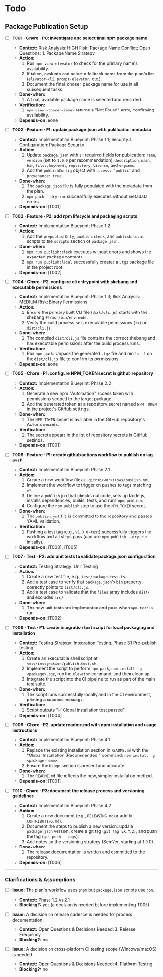 # Todo

## Package Publication Setup

- [ ] **T001 · Chore · P0: investigate and select final npm package name**

  - **Context:** Risk Analysis: HIGH Risk: Package Name Conflict; Open Questions: 1. Package Name Strategy
  - **Action:**
    1. Run `npm view elevator` to check for the primary name's availability.
    2. If taken, evaluate and select a fallback name from the plan's list (`elevator-cli`, `prompt-elevator`, etc.).
    3. Document the final, chosen package name for use in all subsequent tasks.
  - **Done‑when:**
    1. A final, available package name is selected and recorded.
  - **Verification:**
    1. `npm view <chosen-name>` returns a "Not Found" error, confirming availability.
  - **Depends‑on:** none

- [ ] **T002 · Feature · P1: update package.json with publication metadata**

  - **Context:** Implementation Blueprint: Phase 1.1; Security & Configuration: Package Security
  - **Action:**
    1. Update `package.json` with all required fields for publication: `name`, `version` (set to `1.0.0` per recommendation), `description`, `main`, `bin`, `files`, `keywords`, `repository`, `license`, and `engines`.
    2. Add the `publishConfig` object with `access: "public"` and `provenance: true`.
  - **Done‑when:**
    1. The `package.json` file is fully populated with the metadata from the plan.
    2. `npm pack --dry-run` successfully executes without metadata errors.
  - **Depends‑on:** [T001]

- [ ] **T003 · Feature · P2: add npm lifecycle and packaging scripts**

  - **Context:** Implementation Blueprint: Phase 1.2
  - **Action:**
    1. Add the `prepublishOnly`, `publish:check`, and `publish:local` scripts to the `scripts` section of `package.json`.
  - **Done‑when:**
    1. `npm run publish:check` executes without errors and shows the expected package contents.
    2. `npm run publish:local` successfully creates a `.tgz` package file in the project root.
  - **Depends‑on:** [T002]

- [ ] **T004 · Chore · P2: configure cli entrypoint with shebang and executable permissions**

  - **Context:** Implementation Blueprint: Phase 1.3; Risk Analysis: MEDIUM Risk: Binary Permissions
  - **Action:**
    1. Ensure the primary built CLI file (`dist/cli.js`) starts with the shebang `#!/usr/bin/env node`.
    2. Verify the build process sets executable permissions (`+x`) on `dist/cli.js`.
  - **Done‑when:**
    1. The compiled `dist/cli.js` file contains the correct shebang and has executable permissions after the build process runs.
  - **Verification:**
    1. Run `npm pack`. Unpack the generated `.tgz` file and run `ls -l` on the `dist/cli.js` file to confirm its permissions.
  - **Depends‑on:** none

- [ ] **T005 · Chore · P1: configure NPM_TOKEN secret in github repository**

  - **Context:** Implementation Blueprint: Phase 2.2
  - **Action:**
    1. Generate a new npm "Automation" access token with permissions scoped to the target package.
    2. Add the generated token as a repository secret named `NPM_TOKEN` in the project's GitHub settings.
  - **Done‑when:**
    1. The `NPM_TOKEN` secret is available in the GitHub repository's Actions secrets.
  - **Verification:**
    1. The secret appears in the list of repository secrets in GitHub settings.
  - **Depends‑on:** [T001]

- [ ] **T006 · Feature · P1: create github actions workflow to publish on tag push**

  - **Context:** Implementation Blueprint: Phase 2.1
  - **Action:**
    1. Create a new workflow file at `.github/workflows/publish.yml`.
    2. Implement the workflow to trigger on pushes to tags matching `v*`.
    3. Define a `publish` job that checks out code, sets up Node.js, installs dependencies, builds, tests, and runs `npm publish`.
    4. Configure the `npm publish` step to use the `NPM_TOKEN` secret.
  - **Done‑when:**
    1. The `publish.yml` file is committed to the repository and passes YAML validation.
  - **Verification:**
    1. Pushing a test tag (e.g., `v1.0.0-test`) successfully triggers the workflow and all steps pass (can use `npm publish --dry-run` initially).
  - **Depends‑on:** [T003], [T005]

- [ ] **T007 · Test · P2: add unit tests to validate package.json configuration**

  - **Context:** Testing Strategy: Unit Testing
  - **Action:**
    1. Create a new test file, e.g., `test/package.test.ts`.
    2. Add a test case to verify that `package.json`'s `bin` property correctly points to `dist/cli.js`.
    3. Add a test case to validate that the `files` array includes `dist/` and excludes `src/`.
  - **Done‑when:**
    1. The new unit tests are implemented and pass when `npm test` is run.
  - **Depends‑on:** [T002]

- [ ] **T008 · Test · P1: create integration test script for local packaging and installation**

  - **Context:** Testing Strategy: Integration Testing; Phase 3.1 Pre-publish testing
  - **Action:**
    1. Create an executable shell script at `test/integration/publish.test.sh`.
    2. Implement the script to perform `npm pack`, `npm install -g <package>.tgz`, run the `elevator` command, and then clean up.
    3. Integrate the script into the CI pipeline to run as part of the main test suite.
  - **Done‑when:**
    1. The script runs successfully locally and in the CI environment, printing a success message.
  - **Verification:**
    1. Script outputs "✅ Global installation test passed".
  - **Depends‑on:** [T004]

- [ ] **T009 · Chore · P2: update readme.md with npm installation and usage instructions**

  - **Context:** Implementation Blueprint: Phase 4.1
  - **Action:**
    1. Replace the existing installation section in `README.md` with the "Global Installation (Recommended)" command: `npm install -g <package-name>`.
    2. Ensure the `Usage` section is present and accurate.
  - **Done‑when:**
    1. The `README.md` file reflects the new, simpler installation method.
  - **Depends‑on:** [T001]

- [ ] **T010 · Chore · P3: document the release process and versioning guidelines**
  - **Context:** Implementation Blueprint: Phase 4.2
  - **Action:**
    1. Create a new document (e.g., `RELEASING.md` or add to `CONTRIBUTING.md`).
    2. Document the steps to publish a new version: update `package.json` version, create a git tag (`git tag vX.Y.Z`), and push the tag (`git push --tags`).
    3. Add notes on the versioning strategy (SemVer, starting at 1.0.0).
  - **Done‑when:**
    1. The release documentation is written and committed to the repository.
  - **Depends‑on:** [T006]

---

### Clarifications & Assumptions

- [ ] **Issue:** The plan's workflow uses `pnpm` but `package.json` scripts use `npm`.

  - **Context:** Phase 1.2 vs 2.1
  - **Blocking?:** yes (a decision is needed before implementing T006)

- [ ] **Issue:** A decision on release cadence is needed for process documentation.

  - **Context:** Open Questions & Decisions Needed: 3. Release Frequency
  - **Blocking?:** no

- [ ] **Issue:** A decision on cross-platform CI testing scope (Windows/macOS) is needed.
  - **Context:** Open Questions & Decisions Needed: 4. Platform Testing
  - **Blocking?:** no

